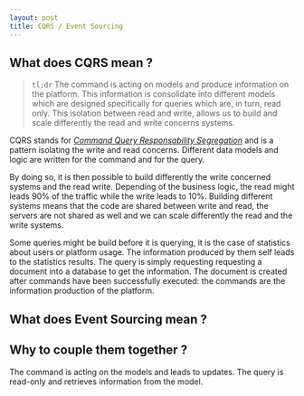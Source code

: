 ```yaml
---
layout: post
title: CQRS / Event Sourcing
---
```


## What does CQRS mean ?

> `tl;dr`
> The command is acting on models and produce information on the platform. This information is consolidate into different models which are designed specifically for queries which are, in turn, read only. This isolation between read and write, allows us to build and scale differently the read and write concerns systems.

CQRS stands for *[Command Query Responsability Segregation](https://martinfowler.com/bliki/CQRS.html)* and is a pattern isolating the write and read concerns. Different data models and logic are written for the command and for the query.

By doing so, it is then possible to build differently the write concerned systems and the read write. Depending of the business logic, the read might leads 90% of the traffic while the write leads to 10%. Building different systems means that the code are shared between write and read, the servers are not shared as well and we can scale differently the read and the write systems.

Some queries might be build before it is querying, it is the case of statistics about users or platform usage. The information produced by them self leads to the statistics results. The query is simply requesting requesting a document into a database to get the information. The document is created after commands have been successfully executed: the commands are the information production of the platform.

## What does Event Sourcing mean ?


## Why to couple them together ?



The command is acting on the models and leads to updates. The query is read-only and retrieves information from the model.